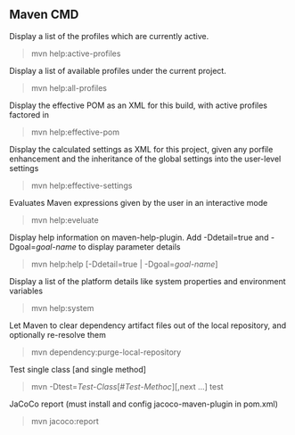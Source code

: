 
## Maven CMD

Display a list of the profiles which are currently active.
>mvn help:active-profiles

Display a list of available profiles under the current project.
>mvn help:all-profiles

Display the effective POM as an XML for this build, with active profiles factored in
>mvn help:effective-pom

Display the calculated settings as XML for this project, given any porfile enhancement and the inheritance of the global settings into the user-level settings
>mvn help:effective-settings

Evaluates Maven expressions given by the user in an interactive mode
>mvn help:eveluate

Display help information on maven-help-plugin. Add -Ddetail=true and -Dgoal=_goal-name_ to display parameter details
>mvn help:help [-Ddetail=true | -Dgoal=_goal-name_]

Display a list of the platform details like system properties and environment variables
>mvn help:system

Let Maven to clear dependency artifact files out of the local repository, and optionally re-resolve them
>mvn dependency:purge-local-repository

Test single class [and single method]
>mvn -Dtest=_Test-Class_[#_Test-Methoc_][,next ...] test

JaCoCo report (must install and config jacoco-maven-plugin in pom.xml)
>mvn jacoco:report
